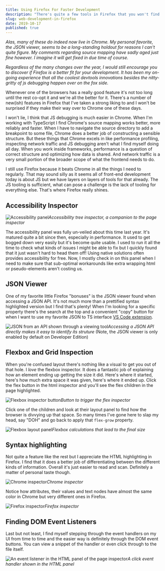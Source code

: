 ```yaml
---
title: Using Firefox For Faster Development
description: "There's quite a few tools in Firefox that you won't find in Chrome, not yet at least."
slug: web-development-in-firefox
date: 2019-10-17
published: true
---
```


_Alas, many of these do indeed now live in Chrome. My personal favorite, the JSON viewer, seems to be a long-standing holdout for reasons I can't quite figure. My comments regarding source mapping have sadly aged just fine however. I imagine it will get fixed in due time of course._

_Regardless of the many changes over the year, I would still encourage you to discover if Firefox is a better fit for your development. It has been my on-going experience that all the coolest devtools innovations besides the nitty-gritty of js debugging happen over on the fox side._

Whenever one of the browsers has a really good feature it's not too long until the rest co-opt it and we're all the better for it. There's a number of new(ish) features in Firefox that I've taken a strong liking to and I won't be surprised if they make their way over to Chrome one of these days.

I won't lie, I think that JS debugging is much easier in Chrome. When I'm working with TypeScript I find Chrome's source mapping works better, more reliably and faster. When I have to navigate the source directory to add a breakpoint to some file, Chrome does a better job of constructing a sensible structure. But these things that Chrome excels in like performance profiling, inspecting network traffic and JS debugging aren't what I find myself doing all day. When you work inside frameworks, performance is a question of correct structure and optimizing how data is shared. And network traffic is a very small portion of the broader scope of what the frontend needs to do.

I still use Firefox because it beats Chrome in all the things I need to regularly. That may sound silly as it seems all of front-end development today is about JS but we have layers on layers of tools for that already. The JS tooling is sufficient, what can pose a challenge is the lack of tooling for everything else. That's where Firefox really shines.

## Accessibility Inspector

![Accessibility panel](./images/accessibility-inspector.png)_Accessibility tree inspector, a companion to the page inspector_

The accessibility panel was fully un-veiled about this time last year. It's matured quite a bit since then, especially in performance. It used to get bogged down very easily but it's become quite usable. I used to run it all the time to check what kinds of issues I might be able to fix but I quickly found that it just wasn't hard to head them off! Using native solutions often provides accessibility for free. Now, I mostly check in on this panel when I need to make sure that sub-optimal workarounds like extra wrapping html or pseudo-elements aren't costing us.

## JSON Viewer

One of my favorite little Firefox "bonuses" is the JSON viewer found when accessing a JSON API. It's not much more than a prettified syntax highlighted version but I find that's plenty! When I'm looking for a specific property there's the search at the top and a convenient "copy" button for when I want to use my favorite JSON to TS interface [VS Code extension](https://github.com/MariusAlch/vscode-json-to-ts).

![JSON from an API shown through a viewing tool](./images/JSON-viewer.png)_Accessing a JSON API directly makes it easy to identify its struture_
(Note, the JSON viewer is only enabled by default on Developer Edition)

## Flexbox and Grid Inspection

When you're confused layout there's nothing like a visual to get you out of that hole. I _love_ the flexbox inspector. It does a fantastic job of explaining how an element ending up getting the size it did. Here's where it started, here's how much extra space it was given, here's where it ended up. Click the flex button in the html inspector and you'll see the flex children in the page highlighted.

![Flexbox inspector button](./images/flex-html-button.png)_Button to trigger the flex inspector_

Click one of the children and look at their layout panel to find how the browser is divvying up that space. So many times I've gone here to slap my head, say "DOH" and go back to apply that `flex-grow` property.

![Flexbox layout panel](./images/flex-layout-panel.png)_Flexbox calculations that lead to the final size_

## Syntax highlighting

Not quite a feature like the rest but I appreciate the HTML highlighting in Firefox. I find that it does a better job of differentiating between the different kinds of information. Overall it's just easier to read and scan. Definitely a matter of personal taste though.

![Chrome inspector](./images/chrome-inspector.png)_Chrome inspector_

Notice how attributes, their values and text nodes have almost the same color in Chrome but very different ones in Firefox.

![Firefox inspector](./images/firefox-inspector.png)_Firefox inspector_

## Finding DOM Event Listeners

Last but not least, I find myself stepping through the event handlers on my UI from time to time and the easier way is definitely through the DOM event buttons. You can view a snippet of the handler or even click through to the file itself.

![An event listener in the HTML panel of the page inspector](./images/DOM-events.png)_A click event handler shown in the HTML panel_
